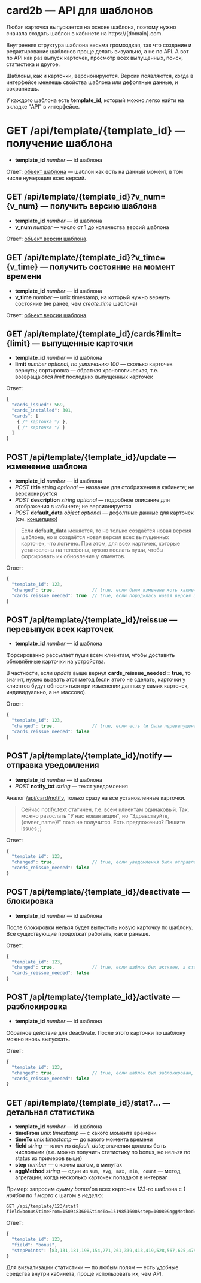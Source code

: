 # card2b — API для шаблонов

Любая карточка выпускается на основе шаблона, поэтому нужно сначала создать шаблон в кабинете на https://{domain}.com. 

Внутренняя структура шаблона весьма громоздкая, так что создание и редактирование шаблонов проще делать визуально, а не по API. 
А вот по API как раз выпуск карточек, просмотр всех выпущенных, поиск, статистика и другое.

Шаблоны, как и карточки, версионируются. Версии появляются, когда в интерфейсе меняешь свойства шаблона или дефолтные данные, и сохраняешь. 

У каждого шаблона есть **template_id**, который можно легко найти на вкладке "API" в интерфейсе.



<a name="api_template_get"></a>
# GET /api/template/{template_id} — получение шаблона

- **template_id** *number* — id шаблона

Ответ: [объект шаблона](./working-with-api.md#template) — шаблон как есть на данный момент, в том числе нумерация всех версий.

<a name="api_template_get_vnum"></a>
## GET /api/template/{template_id}?v_num={v_num} — получить версию шаблона

- **template_id** *number* — id шаблона
- **v_num** *number* — число от 1 до количества версий шаблона

Ответ: [объект версии шаблона](./working-with-api.md#template-version).

<a name="api_template_vtime"></a>
## GET /api/template/{template_id}?v_time={v_time} — получить состояние на момент времени

- **template_id** *number* — id шаблона
- **v_time** *number* — unix timestamp, на который нужно вернуть состояние (не ранее, чем *create_time* шаблона)

Ответ: [объект версии шаблона](./working-with-api.md#template-version).



<a name="api_template_cards"></a>
## GET /api/template/{template_id}/cards?limit={limit} — выпущенные карточки

- **template_id** *number* — id шаблона
- **limit** *number* *optional, по умолчанию 100* — сколько карточек вернуть; сортировка — обратная хронологическая, т.е. возвращаются *limit* последних выпущенных карточек

Ответ: 

``` js
{
  "cards_issued": 569,
  "cards_installed": 301,
  "cards": [
    { /* карточка */ },         
    { /* карточка */ }
  ]
}
```


<a name="api_template_update"></a>
## POST /api/template/{template_id}/update — изменение шаблона

- **template_id** *number* — id шаблона
- *POST* **title** *string* *optional* — название для отображения в кабинете; не версионируется
- *POST* **description** *string* *optional* — подробное описание для отображения в кабинете; не версионируется
- *POST* **default_data** *object* *optional* — дефолтные данные для карточек (см. [концепцию](./basic-concepts.md#дефолтные-данные-и-переопределение))

> Если **default_data** меняется, то не только создаётся новая версия шаблона, но и создаётся новая версия всех выпущенных карточек, что логично. 
При этом, для всех карточек, которые установлены на телефоны, нужно послать пуши, чтобы форсировать их обновление у клиентов.

Ответ:

``` js
{
  "template_id": 123,
  "changed": true,              // true, если были изменены хоть какие-то свойства (даже title)
  "cards_reissue_needed": true  // true, если породилась новая версия шаблона и карточек, и нужно форсировать
}
```



<a name="api_template_reissue"></a>
## POST /api/template/{template_id}/reissue — перевыпуск всех карточек

- **template_id** *number* — id шаблона

Форсированно рассылает пуши всем клиентам, чтобы доставить обновлённые карточки на устройства.

В частности, если *update* выше вернул **cards_reissue_needed = true**, то значит, нужно вызвать этот метод (если этого не сделать, карточки у клиентов будут обновляться при изменении данных у самих карточек, индивидуально, а не массово).

Ответ:

``` js
{
  "template_id": 123,
  "changed": true,              // true, если есть (и была перевыпущена) хоть одна карточка 
  "cards_reissue_needed": false
}
```



<a name="api_template_notify"></a>
## POST /api/template/{template_id}/notify — отправка уведомления

- **template_id** *number* — id шаблона
- *POST* **notify_txt** *string* — текст уведомления

Аналог [/api/card/notify](./cards.md#api_card_notify), только сразу на все установленные карточки.

> Сейчас notify_text статичен, т.е. всем клиентам одинаковый. Так, можно разослать "У нас новая акция", но "Здравствуйте, {owner_name}!" пока не получится.
Есть предложения? Пишите issues ;)

Ответ:

``` js
{
  "template_id": 123,
  "changed": true,              // true, если уведомления были отправлены 
  "cards_reissue_needed": false
}
```

 
 
<a name="api_template_deactivate"></a>
## POST /api/template/{template_id}/deactivate — блокировка

- **template_id** *number* — id шаблона

После блокировки нельзя будет выпустить новую карточку по шаблону. Все существующие продолжат работать, как и раньше.

Ответ:

``` js
{
  "template_id": 123,
  "changed": true,              // true, если шаблон был активен, а стал заблокирован 
  "cards_reissue_needed": false
}
```
  

<a name="api_template_activate"></a>
## POST /api/template/{template_id}/activate — разблокировка

- **template_id** *number* — id шаблона

Обратное действие для deactivate. После этого карточки по шаблону можно вновь выпускать.

Ответ:

``` js
{
  "template_id": 123,
  "changed": true,              // true, если шаблон был заблокирован, а стал активен 
  "cards_reissue_needed": false
}
```


<a name="api_template_stat"></a>
## GET /api/template/{template_id}/stat?... — детальная статистика

- **template_id** *number* — id шаблона
- **timeFrom** *unix timestamp* — с какого момента времени
- **timeTo** *unix timestamp* — до какого момента времени
- **field** *string* — ключ из *default_data*; значения должны быть числовыми (т.е. можно получить статистику по bonus, но нельзя по status из примеров выше)
- **step** *number* — с каким шагом, в минутах
- **aggMethod** *string* — один из `sum, avg, max, min, count` — метод агрегации, когда несколько карточек попадают в интервал 

Пример: запросим *сумму* *bonus*'ов всех карточек *123*-го шаблона с *1 ноября* по *1 марта* с шагом в *неделю*:

```
GET /api/template/123/stat?field=bonus&timeFrom=1509483600&timeTo=1519851600&step=10080&aggMethod=sum
```  

Ответ:

``` js
{
  "template_id": 123,
  "field": "bonus",
  "stepPoints": [83,131,181,198,154,271,261,339,413,419,528,567,625,479,435,615,645,651]
}
```

Для визуализации статистики — по любым полям — есть удобные средства внутри кабинета, проще использовать их, чем API.
